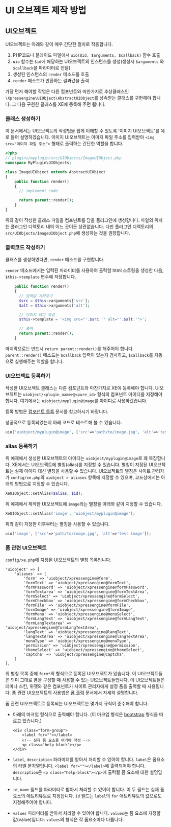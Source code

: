 # UI 오브젝트 제작 방법



## UI오브젝트

UI오브젝트는 아래와 같이 매우 간단한 절차로 작동합니다.

1. PHP코드나 블레이드 파일에서 `uio($id, $arguments, $callback)` 함수 호출
2. `uio` 함수는 `$id`에 해당하는 UI오브젝트의 인스턴스를 생성\(생성시 `$arguments` 와 `$callback`을 파라미터로 전달\)
3. 생성된 인스턴스의 `render` 메소드를 호출
4. `render` 메소드가 반환하는 결과값을 출력

가장 먼저 해야할 작업은 다른 컴포넌트와 마찬가지로 추상클래스인 `\Xpressengine\UIObject\AbstractUIObject`를 상속받는 클래스를 구현해야 합니다. 그 다음 구현한 클래스를 XE에 등록해 주면 됩니다.

### 클래스 생성하기

이 문서에서는 UI오브젝트의 작성법을 쉽게 이해할 수 있도록 '이미지 UI오브젝트'를 예로 들어 설명하겠습니다. 이미지 UI오브젝트는 이미지 파일 주소를 입력받아 `<img src="이미지 파일 주소">` 형태로 출력하는 간단한 역할을 합니다.

```php
<?php
// plugins/myplugin/src/UIObjects/ImageUIObject.php
namespace MyPlugin\UIObjects;

class ImageUIObject extends AbstractUIObject
{
    public function render()
    {
      // implement code

      return parent::render();
    }
}
```

위와 같이 작성한 클래스 파일을 컴포넌트를 담을 플러그인에 생성합니다. 파일의 위치는 플러그인 디렉토리 내의 어느 곳이든 상관없습니다. 다만 플러그인 디렉토리의 `src/UIObjects/ImageUIObject.php`에 생성하는 것을 권장합니다.

### 출력코드 작성하기

클래스를 생성하였다면, `render` 메소드를 구현합니다.

`render` 메소드에서는 입력된 파라미터를 사용하여 출력할 html 스트링을 생성한 다음, `$this->template` 변수에 저장합니다.

```php
    public function render()
    {
      // 입력값 가져오기
      $src = $this->arguments['src'];
      $alt = $this->arguments['alt'];

      // 이미지 태그 생성
      $this->template = '<img src="'.$src.'" alt="'.$alt.'">';

      // 출력
      return parent::render();
    }
```

마지막으로는 반드시 `return parent::render()`를 해주어야 합니다. `parent::render()` 메소드는 `$callback` 입력이 있는지 검사하고, `$callback`를 자동으로 실행해주는 역할을 합니다.

### UI오브젝트 등록하기

작성한 UI오브젝트 클래스는 다른 컴포넌트와 마찬가지로 XE에 등록해야 합니다. UI오브젝트는 `uiobject/<plugin_name>@<pure_id>` 형식의 컴포넌트 아이디를 지정해야 합니다. 여기에서는 `uiobject/myplugin@image`를 아이디로 사용하겠습니다.

등록 방법은 [컴포넌트 등록](../plugin-make-guide/how-to-add-component.md) 문서를 참고하시기 바랍니다.

성공적으로 등록되었는지 아래 코드로 테스트해 볼 수 있습니다.

```php
uio('uiobject/myplugin@image', ['src'=>'path/to/image.jpg', 'alt'=>'test image']);
```

### alias 등록하기

위 예제에서 생성한 UI오브젝트의 아이디는 `uiobject/myplugin@image`로 꽤 복잡합니다. XE에서는 UI오브젝트에 별칭\(alias\)를 지정할 수 있습니다. 별칭이 지정된 UI오브젝트는 실제 아이디 대신 별칭을 사용할 수 있습니다. UI오브젝트의 별칭은 사이트 관리자가 `config/xe.php`의 `uiobject > aliases` 항목에 지정할 수 있으며, 코드상에서는 아래의 방법으로 지정할 수 있습니다.

```php
XeUIObject::setAlias($alias, $id);
```

위 예제에서 제작한 UI오브젝트에 `image`라는 별칭을 아래와 같이 지정할 수 있습니다.

```php
XeUIObject::setAlias('image', 'uiobject/myplugin@image');
```

위와 같이 지정한 이후부터는 별칭을 사용할 수 있습니다.

```php
uio('image', ['src'=>'path/to/image.jpg', 'alt'=>'test image']);
```

### 폼 관련 UI오브젝트

`config/xe.php`에 지정된 UI오브젝트의 별칭 목록입니다.

```
'uiobject' => [
    'aliases' => [
        'form' => 'uiobject/xpressengine@form',
        'formText' => 'uiobject/xpressengine@formText',
        'formPassword' => 'uiobject/xpressengine@formPassword',
        'formTextarea' => 'uiobject/xpressengine@formTextArea',
        'formSelect' => 'uiobject/xpressengine@formSelect',
        'formCheckbox' => 'uiobject/xpressengine@formCheckbox',
        'formFile' => 'uiobject/xpressengine@formFile',
        'formImage' => 'uiobject/xpressengine@formImage',
        'formMenu' => 'uiobject/xpressengine@menuSelect',
        'formLangText' => 'uiobject/xpressengine@formLangText',
        'formLangTextarea' => 'uiobject/xpressengine@formLangTextArea',
        'langText' => 'uiobject/xpressengine@langText',
        'langTextArea' => 'uiobject/xpressengine@langTextArea',
        'menuType' => 'uiobject/xpressengine@menuType',
        'permission' => 'uiobject/xpressengine@permission',
        'themeSelect' => 'uiobject/xpressengine@themeSelect',
        'captcha' => 'uiobject/xpressengine@captcha',
    ]
],
```

위 별칭 목록 중에 `form*`의 형식으로 등록된 UI오브젝트가 있습니다. 이 UI오브젝트들은 의미 그대로 폼을 구성할 때 사용할 수 있는 UI오브젝트들입니다. 이 UI오브젝트들은 테마나 스킨, 위젯와 같은 컴포넌트가 사이트 관리자에게 설정 폼을 출력할 때 사용됩니다. 폼 관련 UI오브젝트의 사용법은 [폼 출력](../xe-service/service-uiobject_form.md) 문서에서 자세히 설명합니다.

폼 관련 UI오브젝트로 등록되는 UI오브젝트는 몇가지 규칙이 준수해야 합니다.

* 아래의 마크업 형식으로 출력해야 합니다. \(이 마크업 형식은 [bootstrap](http://getbootstrap.com/) 형식을 따르고 있습니다.\)

  ```markup
  <div class="form-group">
      <label for=""></label>
      <!-- 실제 폼 요소를 여기에 작성 -->
      <p class="help-block"></p>
  </div>
  ```

* `label`, `description` 파라미터를 받아서 처리할 수 있어야 합니다. `label`은 폼요소의 라벨 문자열입니다. `<label for=""></label>`에 출력되어야 합니다. `description`은 `<p class="help-block"></p>`에 출력될 폼 요소에 대한 설명입니다.
* `id`, `name` 필드를 파라미터로 받아서 처리할 수 있어야 합니다. 이 두 필드는 실제 폼 요소의 애트리뷰트로 지정됩니다. `id` 필드는 `label`의 `for` 애트리뷰트의 값으로도 지정해주어야 합니다.
* `values` 파라미터를 받아서 처리할 수 있어야 합니다. `values`는 폼 요소에 지정할 값\(value\)입니다. `values`의 형식은 각 폼요소마다 다릅니다.

